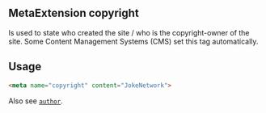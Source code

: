 ## MetaExtension copyright

Is used to state who created the site / who is the copyright-owner of the site. 
Some Content Management Systems (CMS) set this tag automatically.

## Usage

````html
<meta name="copyright" content="JokeNetwork">
````

Also see [`author`](author.md).
